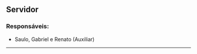 ## Servidor
### Responsáveis:
  * Saulo, Gabriel e Renato (Auxiliar)
---------------------------------